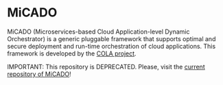 # MiCADO

MiCADO (Microservices-based Cloud Application-level Dynamic Orchestrator) is a generic pluggable framework that supports optimal and secure deployment and run-time orchestration of cloud applications. This framework is developed by the [COLA project](http://www.project-cola.eu).

IMPORTANT: This repository is DEPRECATED. Please, visit the [current repository of MiCADO](https://github.com/micado-scale/ansible-micado)!
